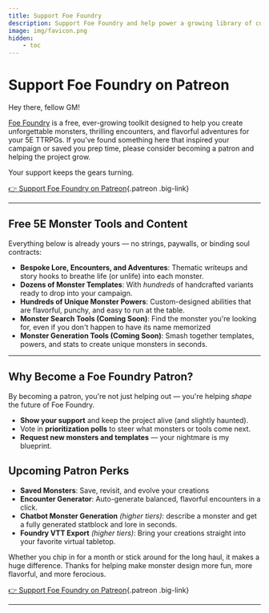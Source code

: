 ```yaml
---
title: Support Foe Foundry
description: Support Foe Foundry and help power a growing library of custom 5E monsters, flavorful powers, and encounter-building tools. Get access to polls, requests, and premium features by becoming a patron.
image: img/favicon.png
hidden:
    - toc
---
```


# Support Foe Foundry on Patreon

Hey there, fellow GM!

<a alt="Foe Foundry Skull" href="index.md" class="branding">Foe Foundry</a> is a free, ever-growing toolkit designed to help you create unforgettable monsters, thrilling encounters, and flavorful adventures for your 5E TTRPGs. If you’ve found something here that inspired your campaign or saved you prep time, please consider becoming a patron and helping the project grow.  

Your support keeps the gears turning. 

[👉 Support Foe Foundry on Patreon](https://patreon.com/foefoundry?utm_medium=unknown&utm_source=join_link&utm_campaign=creatorshare_creator&utm_content=copyLink){.patreon .big-link}

---

## Free 5E Monster Tools and Content

Everything below is already yours — no strings, paywalls, or binding soul contracts:

- **Bespoke Lore, Encounters, and Adventures**: Thematic writeups and story hooks to breathe life (or unlife) into each monster.
- **Dozens of Monster Templates**: With *hundreds* of handcrafted variants ready to drop into your campaign.
- **Hundreds of Unique Monster Powers**: Custom-designed abilities that are flavorful, punchy, and easy to run at the table.
- **Monster Search Tools (Coming Soon)**: Find the monster you're looking for, even if you don't happen to have its name memorized
- **Monster Generation Tools (Coming Soon)**: Smash together templates, powers, and stats to create unique monsters in seconds.

---

## Why Become a Foe Foundry Patron?

By becoming a patron, you're not just helping out — you're helping *shape* the future of Foe Foundry.

- **Show your support** and keep the project alive (and slightly haunted).
- Vote in **prioritization polls** to steer what monsters or tools come next.
- **Request new monsters and templates** — your nightmare is my blueprint.

## Upcoming Patron Perks

- **Saved Monsters**: Save, revisit, and evolve your creations
- **Encounter Generator**: Auto-generate balanced, flavorful encounters in a click.
- **Chatbot Monster Generation** *(higher tiers)*: describe a monster and get a fully generated statblock and lore in seconds.
- **Foundry VTT Export** *(higher tiers)*: Bring your creations straight into your favorite virtual tabletop.

Whether you chip in for a month or stick around for the long haul, it makes a huge difference. Thanks for helping make monster design more fun, more flavorful, and more ferocious.

[👉 Support Foe Foundry on Patreon](https://patreon.com/foefoundry?utm_medium=unknown&utm_source=join_link&utm_campaign=creatorshare_creator&utm_content=copyLink){.patreon .big-link}

---


